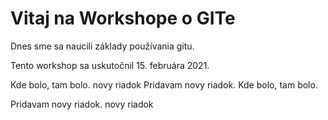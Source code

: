 # Vitaj na Workshope o GITe

Dnes sme sa naucili základy používania gitu.

Tento workshop sa uskutočnil 15. februára 2021.

Kde bolo, tam bolo.
novy riadok
Pridavam novy riadok.
Kde bolo, tam bolo.

Pridavam novy riadok.
novy riadok
